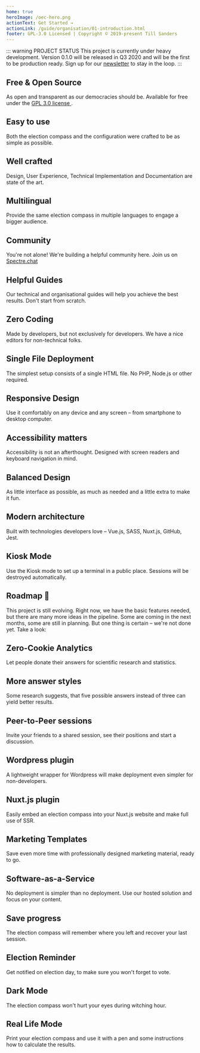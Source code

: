 ```yaml
---
home: true
heroImage: /oec-hero.png
actionText: Get Started →
actionLink: /guide/organisation/01-introduction.html
footer: GPL-3.0 Licensed | Copyright © 2019-present Till Sanders
---
```


<div style="text-align: center">
  <Bit/>
</div>

::: warning PROJECT STATUS
This project is currently under heavy development. Version 0.1.0 will be released in Q3 2020 and
will be the first to be production ready. Sign up for our [newsletter](http://eepurl.com/gRApTD) to
stay in the loop.
:::

<div class="features">
  <div class="feature">
    <h2>Free & Open Source</h2>
    <p>
      As open and transparent as our democracies should be. Available for free under the
      <a href="https://github.com/open-election-compass/client/blob/master/LICENSE" rel="noindex,nofollow">
        GPL 3.0 license
      </a>.
    </p>
  </div>
  <div class="feature">
    <h2>Easy to use</h2>
    <p>Both the election compass and the configuration were crafted to be as simple as possible.</p>
  </div>
  <div class="feature">
    <h2>Well crafted</h2>
    <p>Design, User Experience, Technical Implementation and Documentation are state of the art.</p>
  </div>
  <div class="feature">
    <h2>Multilingual</h2>
    <p>Provide the same election compass in multiple languages to engage a bigger audience.</p>
  </div>
  <div class="feature">
    <h2>Community</h2>
    <p>You're not alone! We're building a helpful community here. Join us on <a href="https://spectrum.chat/openelectioncompass" rel="noindex,nofollow">Spectre.chat</a></p>
  </div>
  <div class="feature">
    <h2>Helpful Guides</h2>
    <p>Our technical and organisational guides will help you achieve the best results. Don't start from scratch.</p>
  </div>
  <div class="feature">
    <h2>Zero Coding</h2>
    <p>Made by developers, but not exclusively for developers. We have a nice editors for non-technical folks.</p>
  </div>
  <div class="feature">
    <h2>Single File Deployment</h2>
    <p>The simplest setup consists of a single HTML file. No PHP, Node.js or other required.</p>
  </div>
  <div class="feature">
    <h2>Responsive Design</h2>
    <p>Use it comfortably on any device and any screen – from smartphone to desktop computer.</p>
  </div>
  <div class="feature">
    <h2>Accessibility matters</h2>
    <p>Accessibility is not an afterthought. Designed with screen readers and keyboard navigation in mind.</p>
  </div>
  <div class="feature">
    <h2>Balanced Design</h2>
    <p>As little interface as possible, as much as needed and a little extra to make it fun.</p>
  </div>
  <div class="feature">
    <h2>Modern architecture</h2>
    <p>Built with technologies developers love – Vue.js, SASS, Nuxt.js, GitHub, Jest.</p>
  </div>
  <div class="feature">
    <h2>Kiosk Mode</h2>
    <p>Use the Kiosk mode to set up a terminal in a public place. Sessions will be destroyed automatically.</p>
  </div>
</div>

## Roadmap :seedling:

This project is still evolving. Right now, we have the basic features needed, but there are many
more ideas in the pipeline. Some are coming in the next months, some are still in planning. But one
thing is certain – we're not done yet. Take a look:

<div class="features">
  <div class="feature">
    <h2>Zero-Cookie Analytics</h2>
    <p>Let people donate their answers for scientific research and statistics.</p>
  </div>
  <div class="feature">
    <h2>More answer styles</h2>
    <p>Some research suggests, that five possible answers instead of three can yield better results.</p>
  </div>
  <div class="feature">
    <h2>Peer-to-Peer sessions</h2>
    <p>Invite your friends to a shared session, see their positions and start a discussion.</p>
  </div>
  <div class="feature">
    <h2>Wordpress plugin</h2>
    <p>A lightweight wrapper for Wordpress will make deployment even simpler for non-developers.</p>
  </div>
  <div class="feature">
    <h2>Nuxt.js plugin</h2>
    <p>Easily embed an election compass into your Nuxt.js website and make full use of SSR.</p>
  </div>
  <div class="feature">
    <h2>Marketing Templates</h2>
    <p>Save even more time with professionally designed marketing material, ready to go.</p>
  </div>
  <div class="feature">
    <h2>Software-as-a-Service</h2>
    <p>No deployment is simpler than no deployment. Use our hosted solution and focus on your content.</p>
  </div>
  <div class="feature">
    <h2>Save progress</h2>
    <p>The election compass will remember where you left and recover your last session.</p>
  </div>
  <div class="feature">
    <h2>Election Reminder</h2>
    <p>Get notified on election day, to make sure you won't forget to vote.</p>
  </div>
  <div class="feature">
    <h2>Dark Mode</h2>
    <p>The election compass won't hurt your eyes during witching hour.</p>
  </div>
  <div class="feature">
    <h2>Real Life Mode</h2>
    <p>Print your election compass and use it with a pen and some instructions how to calculate the results.</p>
  </div>
</div>

<contributors />